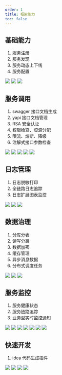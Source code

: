 ```yaml
---
order: 1
title: 框架能力
toc: false
---
```


## 基础能力

1. 服务注册
2. 服务发现
3. 服务动态上下线
4. 服务配置

![](https://note.youdao.com/yws/api/personal/file/WEB38781f8a1a6c2ef2385409a6f28704eb?method=download&shareKey=7759b0f54e90123a71101088dbbceda1)
![](https://note.youdao.com/yws/api/personal/file/WEB159d9116eccc1b79a14e073823c00cb7?method=download&shareKey=7759b0f54e90123a71101088dbbceda1)
![](https://note.youdao.com/yws/api/personal/file/WEBf1ae57a133f7c278758713710ca1494f?method=download&shareKey=7759b0f54e90123a71101088dbbceda1)

## 服务调用

1. swagger 接口文档生成
2. yapi 接口文档管理
3. RSA 安全认证
4. 权限检查、资源分配
5. 限流、熔断、降级
6. 注解式接口参数检查

![](https://note.youdao.com/yws/api/personal/file/WEB4b6cb885bafa87b5d39f26c757d65de4?method=download&shareKey=7759b0f54e90123a71101088dbbceda1)
![](https://note.youdao.com/yws/api/personal/file/WEB399fbe3e681d0283dfe40d4b41c73bba?method=download&shareKey=7759b0f54e90123a71101088dbbceda1)
![](https://note.youdao.com/yws/api/personal/file/WEB64596090c8f07b4f0ef195e4337e42c0?method=download&shareKey=7759b0f54e90123a71101088dbbceda1)
![](https://note.youdao.com/yws/api/personal/file/WEB80ac718c7c91d8fc93f22a3b54215283?method=download&shareKey=7759b0f54e90123a71101088dbbceda1)
![](https://note.youdao.com/yws/api/personal/file/WEB1394570b12a186e4f7a8f8b65544217f?method=download&shareKey=7759b0f54e90123a71101088dbbceda1)

## 日志管理

1. 日志脱敏打印
2. 全链路日志追踪
3. 日志扩展图表监控

![](https://note.youdao.com/yws/api/personal/file/WEB867c668eb943aedb925a63faaa3a50c3?method=download&shareKey=7759b0f54e90123a71101088dbbceda1)
![](https://note.youdao.com/yws/api/personal/file/WEBad8bdbde1b051eedaebfb1f81f59b66b?method=download&shareKey=7759b0f54e90123a71101088dbbceda1)
![](https://note.youdao.com/yws/api/personal/file/WEBb8a58ef993ebf3e96f7dbd902e2b89ee?method=download&shareKey=7759b0f54e90123a71101088dbbceda1)

## 数据治理

1. 分库分表
2. 读写分离
3. 数据加密
4. 缓存管理
5. 异步消息数据
6. 分布式调度任务

![](https://note.youdao.com/yws/api/personal/file/WEB3a989475733864518f31378086adea0d?method=download&shareKey=7759b0f54e90123a71101088dbbceda1)
![](https://note.youdao.com/yws/api/personal/file/WEB1af8e675fdd2c922624cf545f7ef6ebd?method=download&shareKey=7759b0f54e90123a71101088dbbceda1)
![](https://note.youdao.com/yws/api/personal/file/WEB86ddd0a44843bfc18072bf14f13c84af?method=download&shareKey=7759b0f54e90123a71101088dbbceda1)

## 服务监控

1. 服务健康状态
2. 服务链路追踪
3. 业务型实时监控通知

![](https://note.youdao.com/yws/api/personal/file/WEB385807d79ceee6fc5587a2a272aef986?method=download&shareKey=7759b0f54e90123a71101088dbbceda1)
![](https://note.youdao.com/yws/api/personal/file/WEBb33e46ad47d75292de9c0c5d1edbaa30?method=download&shareKey=7759b0f54e90123a71101088dbbceda1)
![](https://note.youdao.com/yws/api/personal/file/WEBec3b7d803e7c37c833c287674b29228a?method=download&shareKey=7759b0f54e90123a71101088dbbceda1)
![](https://note.youdao.com/yws/api/personal/file/WEBe7bcfb809bcad2ff812ea519ae18ef82?method=download&shareKey=7759b0f54e90123a71101088dbbceda1)
![](https://note.youdao.com/yws/api/personal/file/WEBd69b3a23eb03c7a7d9efd718d26a9524?method=download&shareKey=7759b0f54e90123a71101088dbbceda1)
![](https://note.youdao.com/yws/api/personal/file/WEBd0b91397f15c1fdf65fa7274751914bd?method=download&shareKey=7759b0f54e90123a71101088dbbceda1)
![](https://note.youdao.com/yws/api/personal/file/WEBbfbbfce6ff2f36b1d75c4225a9c6cfd1?method=download&shareKey=7759b0f54e90123a71101088dbbceda1)

## 快速开发

1. idea 代码生成插件

![](https://note.youdao.com/yws/api/personal/file/WEB58a8ebec0c69bc32a7f32894dc9703ab?method=download&shareKey=7759b0f54e90123a71101088dbbceda1)
![](https://note.youdao.com/yws/api/personal/file/WEB8cd1aa78eab1ceb1205c628512af4dff?method=download&shareKey=7759b0f54e90123a71101088dbbceda1)
![](https://note.youdao.com/yws/api/personal/file/WEBdb18dde883378e55859d0159522d4b10?method=download&shareKey=7759b0f54e90123a71101088dbbceda1)
![](https://note.youdao.com/yws/api/personal/file/WEB97556f28d286e99824d62da98737667c?method=download&shareKey=7759b0f54e90123a71101088dbbceda1)
